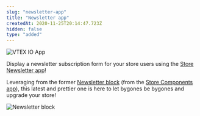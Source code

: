 ```yaml
---
slug: "newsletter-app"
title: "Newsletter app"
createdAt: 2020-11-25T20:14:47.723Z
hidden: false
type: "added"
---
```


![VTEX IO App](https://cdn.jsdelivr.net/gh/vtexdocs/dev-portal-content@main/images/newsletter-app-0.png)

Display a newsletter subscription form for your store users using the [Store Newsletter app](https://developers.vtex.com/docs/apps/vtex.store-newsletter/)!

Leveraging from the former [Newsletter block](https://github.com/vtex-apps/store-components/blob/master/docs/Newsletter.md) (from the [Store Components app](https://developers.vtex.com/docs/apps/vtex.store-components/)), this latest and prettier one is here to let bygones be bygones and upgrade your store!

![Newsletter block](https://cdn.jsdelivr.net/gh/vtexdocs/dev-portal-content@main/images/newsletter-app-1.png)
